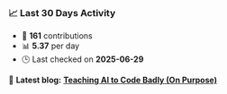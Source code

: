 ### 📈 Last 30 Days Activity

<!--START_STATS-->
* 🧮 **161** contributions
* 📊 **5.37** per day
* 🕒 Last checked on **2025-06-29**
<!--END_STATS-->

📝 **Latest blog:**
[**Teaching AI to Code Badly (On Purpose)**](https://andriak.com/blog/badly-trained-ai/)
